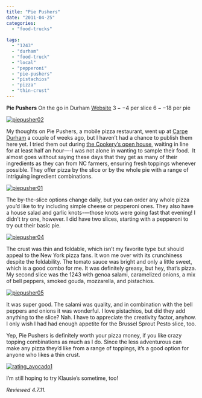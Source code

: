 ```yaml
---
title: "Pie Pushers"
date: "2011-04-25"
categories: 
  - "food-trucks"
  
tags: 
  - "1243"
  - "durham"
  - "food-truck"
  - "local"
  - "pepperoni"
  - "pie-pushers"
  - "pistachios"
  - "pizza"
  - "thin-crust"
---
```


**Pie Pushers** On the go in Durham [Website](https://www.facebook.com/pages/Pie-Pushers/180894788607587?v=info) $3--$4 per slice $6--$18 per pie

[![](http://s3.amazonaws.com/thegourmez-wpmedia/2011/04/piepusher021.jpg "piepusher02")](http://s3.amazonaws.com/thegourmez-wpmedia/2011/04/piepusher021.jpg)

My thoughts on Pie Pushers, a mobile pizza restaurant, went up at [Carpe Durham](http://carpedurham.com/2011/03/30/pie-pushers/) a couple of weeks ago, but I haven’t had a chance to publish them here yet. I tried them out during [the Cookery’s open house](../../../../../?p=2514), waiting in line for at least half an hour—-I was not alone in wanting to sample their food.  It almost goes without saying these days that they get as many of their ingredients as they can from NC farmers, ensuring fresh toppings whenever possible. They offer pizza by the slice or by the whole pie with a range of intriguing ingredient combinations.

[![](http://s3.amazonaws.com/thegourmez-wpmedia/2011/04/piepusher01.jpg "piepusher01")](http://s3.amazonaws.com/thegourmez-wpmedia/2011/04/piepusher01.jpg)

The by-the-slice options change daily, but you can order any whole pizza you’d like to try including simple cheese or pepperoni ones. They also have a house salad and garlic knots-—those knots were going fast that evening! I didn’t try one, however. I did have two slices, starting with a pepperoni to try out their basic pie.

[![](http://s3.amazonaws.com/thegourmez-wpmedia/2011/04/piepusher04.jpg "piepusher04")](http://s3.amazonaws.com/thegourmez-wpmedia/2011/04/piepusher04.jpg)

The crust was thin and foldable, which isn’t my favorite type but should appeal to the New York pizza fans. It won me over with its crunchiness despite the foldability. The tomato sauce was bright and only a little sweet, which is a good combo for me. It was definitely greasy, but hey, that’s pizza. My second slice was the 1243 with genoa salami, caramelized onions, a mix of bell peppers, smoked gouda, mozzarella, and pistachios.

[![](http://s3.amazonaws.com/thegourmez-wpmedia/2011/04/piepusher05.jpg "piepusher05")](http://s3.amazonaws.com/thegourmez-wpmedia/2011/04/piepusher05.jpg)

It was super good. The salami was quality, and in combination with the bell peppers and onions it was wonderful. I love pistachios, but did they add anything to the slice? Nah. I have to appreciate the creativity factor, anyhow. I only wish I had had enough appetite for the Brussel Sprout Pesto slice, too.

Yep, Pie Pushers is definitely worth your pizza money, if you like crazy topping combinations as much as I do. Since the less adventurous can make any pizza they’d like from a range of toppings, it’s a good option for anyone who likes a thin crust.

[![](http://s3.amazonaws.com/thegourmez-wpmedia/2009/02/rating_avocado1.gif "rating_avocado1")](http://s3.amazonaws.com/thegourmez-wpmedia/2009/02/rating_avocado1.gif)

I’m still hoping to try Klausie’s sometime, too!

_Reviewed 4.7.11._

